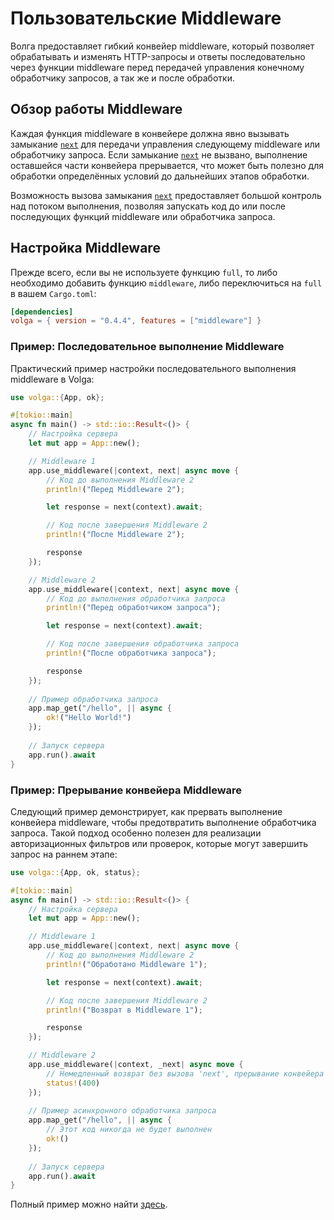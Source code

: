 # Пользовательские Middleware

Волга предоставляет гибкий конвейер middleware, который позволяет обрабатывать и изменять HTTP-запросы и ответы последовательно через функции middleware перед передачей управления конечному обработчику запросов, а так же и после обработки.

## Обзор работы Middleware

Каждая функция middleware в конвейере должна явно вызывать замыкание [`next`](https://docs.rs/volga/latest/volga/app/middlewares/type.Next.html) для передачи управления следующему middleware или обработчику запроса. Если замыкание [`next`](https://docs.rs/volga/latest/volga/app/middlewares/type.Next.html) не вызвано, выполнение оставшейся части конвейера прерывается, что может быть полезно для обработки определённых условий до дальнейших этапов обработки.

Возможность вызова замыкания [`next`](https://docs.rs/volga/latest/volga/app/middlewares/type.Next.html) предоставляет большой контроль над потоком выполнения, позволяя запускать код до или после последующих функций middleware или обработчика запроса.

## Настройка Middleware
Прежде всего, если вы не используете функцию `full`, то либо необходимо добавить функцию `middleware`, либо переключиться на `full` в вашем `Cargo.toml`:
```toml
[dependencies]
volga = { version = "0.4.4", features = ["middleware"] }
```

### Пример: Последовательное выполнение Middleware

Практический пример настройки последовательного выполнения middleware в Volga:
```rust
use volga::{App, ok};

#[tokio::main]
async fn main() -> std::io::Result<()> {
    // Настройка сервера
    let mut app = App::new();

    // Middleware 1
    app.use_middleware(|context, next| async move {
        // Код до выполнения Middleware 2
        println!("Перед Middleware 2");

        let response = next(context).await;

        // Код после завершения Middleware 2
        println!("После Middleware 2");

        response
    });

    // Middleware 2
    app.use_middleware(|context, next| async move {
        // Код до выполнения обработчика запроса
        println!("Перед обработчиком запроса");

        let response = next(context).await;

        // Код после завершения обработчика запроса
        println!("После обработчика запроса");

        response
    });
    
    // Пример обработчика запроса
    app.map_get("/hello", || async {
        ok!("Hello World!")
    });
    
    // Запуск сервера
    app.run().await
}
```

### Пример: Прерывание конвейера Middleware
Следующий пример демонстрирует, как прервать выполнение конвейера middleware, чтобы предотвратить выполнение обработчика запроса. Такой подход особенно полезен для реализации авторизационных фильтров или проверок, которые могут завершить запрос на раннем этапе:
```rust
use volga::{App, ok, status};

#[tokio::main]
async fn main() -> std::io::Result<()> {
    // Настройка сервера
    let mut app = App::new();

    // Middleware 1
    app.use_middleware(|context, next| async move {
        // Код до выполнения Middleware 2
        println!("Обработано Middleware 1");

        let response = next(context).await;

        // Код после завершения Middleware 2
        println!("Возврат в Middleware 1");

        response
    });

    // Middleware 2
    app.use_middleware(|context, _next| async move {
        // Немедленный возврат без вызова 'next', прерывание конвейера
        status!(400)
    });
    
    // Пример асинхронного обработчика запроса
    app.map_get("/hello", || async {
        // Этот код никогда не будет выполнен
        ok!()
    });
    
    // Запуск сервера
    app.run().await
}
```

Полный пример можно найти [здесь](https://github.com/RomanEmreis/volga/blob/main/examples/middleware.rs).